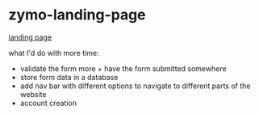 # zymo-landing-page

[landing page](https://kevin5112.github.io/zymo-landing-page/)

what I'd do with more time:
- validate the form more + have the form submitted somewhere
- store form data in a database
- add nav bar with different options to navigate to different parts of the website
- account creation

